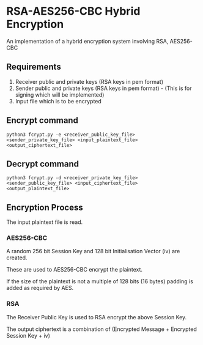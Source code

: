 # RSA-AES256-CBC Hybrid Encryption

An implementation of a hybrid encryption system involving RSA, AES256-CBC

## Requirements

1. Receiver public and private keys (RSA keys in pem format)
2. Sender public and private keys (RSA keys in pem format) - (This is for signing which will be implemented)
3. Input file which is to be encrypted

## Encrypt command

`python3 fcrypt.py -e <receiver_public_key_file> <sender_private_key_file> <input_plaintext_file> <output_ciphertext_file>`

## Decrypt command

`python3 fcrypt.py -d <receiver_private_key_file> <sender_public_key_file> <input_ciphertext_file> <output_plaintext_file>`


## Encryption Process

The input plaintext file is read.

### AES256-CBC

A random 256 bit Session Key and 128 bit Initialisation Vector (iv) are created.

These are used to AES256-CBC encrypt the plaintext.

If the size of the plaintext is not a multiple of 128 bits (16 bytes) padding is added as required by AES.

### RSA

The Receiver Public Key is used to RSA encrypt the above Session Key.

The output ciphertext is a combination of (Encrypted Message + Encrypted Session Key + iv)
